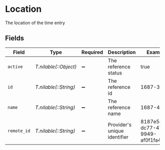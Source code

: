 # Location

The location of the time entry


## Fields

| Field                                | Type                                 | Required                             | Description                          | Example                              |
| ------------------------------------ | ------------------------------------ | ------------------------------------ | ------------------------------------ | ------------------------------------ |
| `active`                             | *T.nilable(::Object)*                | :heavy_minus_sign:                   | The reference status                 | true                                 |
| `id`                                 | *T.nilable(::String)*                | :heavy_minus_sign:                   | The reference id                     | 1687-3                               |
| `name`                               | *T.nilable(::String)*                | :heavy_minus_sign:                   | The reference name                   | 1687-4                               |
| `remote_id`                          | *T.nilable(::String)*                | :heavy_minus_sign:                   | Provider's unique identifier         | 8187e5da-dc77-475e-9949-af0f1fa4e4e3 |